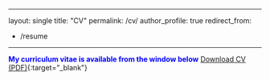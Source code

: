 
---
layout: single
title: "CV"
permalink: /cv/
author_profile: true
redirect_from:
  - /resume
---

<span style="color:blue"> **My curriculum vitae is available from the window below**</span>
[Download CV (PDF)](https://KensleyBlaise.github.io/assets/files/CV%20of%20Kensley%20Blaise.pdf){:target="_blank"}



